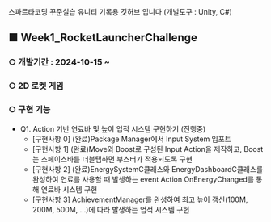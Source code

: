 스파르타코딩 꾸준실습 유니티 기록용 깃허브 입니다 (개발도구 : Unity, C#)

## ■ **Week1_RocketLauncherChallenge**
### ○ 개발기간 : 2024-10-15 ~
### ○ 2D 로켓 게임
### ○ 구현 기능
- Q1. Action 기반 연료바 및 높이 업적 시스템 구현하기 (진행중)
   - [구현사항 0] (완료)Package Manager에서 Input System 임포트
   - [구현사항 1] (완료)Move와 Boost로 구성된 Input Action을 제작하고, Boost는 스페이스바를 더블탭하면 부스터가 적용되도록 구현
   - [구현사항 2] (완료)EnergySystemC클래스와 EnergyDashboardC클래스를 완성하여 연료를 사용할 때 발생하는 event Action OnEnergyChanged를 통해 연료바 시스템 구현
   - [구현사항 3] AchievementManager를 완성하여 최고 높이 갱신(100M, 200M, 500M, …)에 따라 발생하는 업적 시스템 구현
<br>
